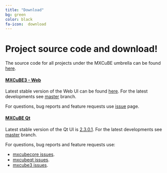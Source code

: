 ```yaml
---
title: "Download"
bg: green 
color: black
fa-icon:  download
---
```


# Project source code and download! 
The source code for all projects under the MXCuBE umbrella can be found [here](https://github.com/mxcube).

#### **[MXCuBE3 - Web](https://github.com/mxcube/mxcube3)**

Latest stable version of the Web UI can be found [here](https://github.com/mxcube/mxcube3/releases).
For the latest developments see [master](https://github.com/mxcube/mxcube3) branch.

For questions, bug reports and feature requests use [issue](https://github.com/mxcube/mxcube3/issues) page.

#### **[MXCuBE Qt](https://github.com/mxcube/mxcubeqt)**

Latest stable version of the Qt UI is [2.3.0.1](https://github.com/mxcube/mxcubeqt/archive/v2.3.0.1.tar.gz).
For the latest developments see [master](https://github.com/mxcube/mxcubeqt) branch.

For questions, bug reports and feature requests use:

-  [mxcubecore issues](https://github.com/mxcube/mxcubecore/issues).
-  [mxcubeqt issues](https://github.com/mxcube/mxcubeqt/issues).
-  [mxcube3 issues](https://github.com/mxcube/mxcube3/issues).
